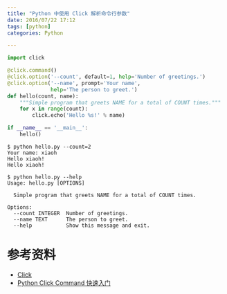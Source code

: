 ```yaml
---
title: "Python 中使用 Click 解析命令行参数"
date: 2016/07/22 17:12
tags: [python]
categories: Python

---
```


```python
import click

@click.command()
@click.option('--count', default=1, help='Number of greetings.')
@click.option('--name', prompt='Your name',
              help='The person to greet.')
def hello(count, name):
    """Simple program that greets NAME for a total of COUNT times."""
    for x in range(count):
        click.echo('Hello %s!' % name)

if __name__ == '__main__':
    hello()
```

```
$ python hello.py --count=2
Your name: xiaoh
Hello xiaoh!
Hello xiaoh!

$ python hello.py --help
Usage: hello.py [OPTIONS]

  Simple program that greets NAME for a total of COUNT times.

Options:
  --count INTEGER  Number of greetings.
  --name TEXT      The person to greet.
  --help           Show this message and exit.
```





# 参考资料

- [Click](http://click.pocoo.org/6/)
- [Python Click Command 快速入门](http://www.xiaoh.me/2016/01/29/click-command/)



